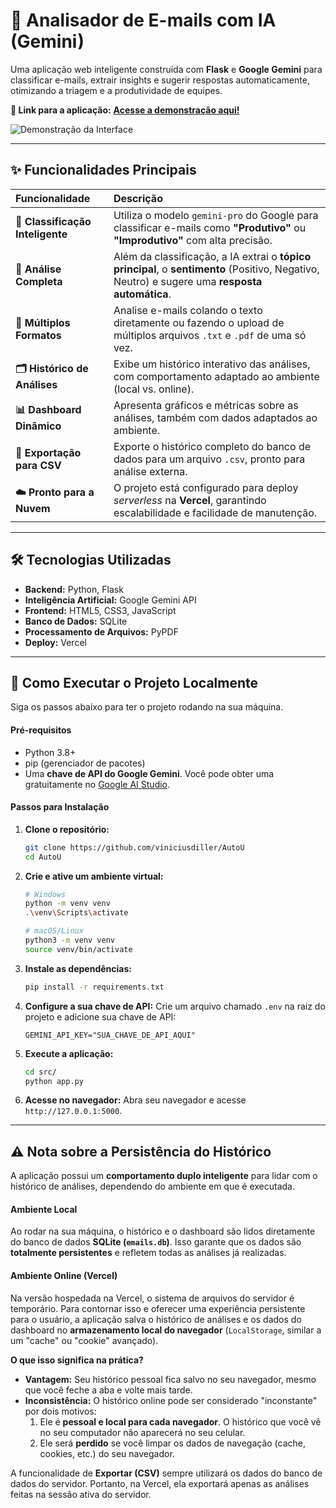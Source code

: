 # 📧 Analisador de E-mails com IA (Gemini)

Uma aplicação web inteligente construída com **Flask** e **Google Gemini** para classificar e-mails, extrair insights e sugerir respostas automaticamente, otimizando a triagem e a produtividade de equipes.

**🔗 Link para a aplicação:** [**Acesse a demonstração aqui!**](https://autou-five.vercel.app/)  

![Demonstração da Interface](./static/assets/demo.gif)


---

## ✨ Funcionalidades Principais

| Funcionalidade | Descrição |
| :--- | :--- |
| **🤖 Classificação Inteligente** | Utiliza o modelo `gemini-pro` do Google para classificar e-mails como **"Produtivo"** ou **"Improdutivo"** com alta precisão. |
| **📝 Análise Completa** | Além da classificação, a IA extrai o **tópico principal**, o **sentimento** (Positivo, Negativo, Neutro) e sugere uma **resposta automática**. |
| **📂 Múltiplos Formatos** | Analise e-mails colando o texto diretamente ou fazendo o upload de múltiplos arquivos `.txt` e `.pdf` de uma só vez. |
| **🗂️ Histórico de Análises** | Exibe um histórico interativo das análises, com comportamento adaptado ao ambiente (local vs. online). |
| **📊 Dashboard Dinâmico** | Apresenta gráficos e métricas sobre as análises, também com dados adaptados ao ambiente. |
| **📄 Exportação para CSV** | Exporte o histórico completo do banco de dados para um arquivo `.csv`, pronto para análise externa. |
| **☁️ Pronto para a Nuvem** | O projeto está configurado para deploy *serverless* na **Vercel**, garantindo escalabilidade e facilidade de manutenção. |

---

## 🛠️ Tecnologias Utilizadas

* **Backend:** Python, Flask
* **Inteligência Artificial:** Google Gemini API
* **Frontend:** HTML5, CSS3, JavaScript
* **Banco de Dados:** SQLite
* **Processamento de Arquivos:** PyPDF
* **Deploy:** Vercel

---

## 🚀 Como Executar o Projeto Localmente

Siga os passos abaixo para ter o projeto rodando na sua máquina.

#### **Pré-requisitos**

* Python 3.8+
* pip (gerenciador de pacotes)
* Uma **chave de API do Google Gemini**. Você pode obter uma gratuitamente no [Google AI Studio](https://aistudio.google.com/).

#### **Passos para Instalação**

1.  **Clone o repositório:**
    ```bash
    git clone https://github.com/viniciusdiller/AutoU
    cd AutoU
    ```

2.  **Crie e ative um ambiente virtual:**
    ```bash
    # Windows
    python -m venv venv
    .\venv\Scripts\activate

    # macOS/Linux
    python3 -m venv venv
    source venv/bin/activate
    ```

3.  **Instale as dependências:**
    ```bash
    pip install -r requirements.txt
    ```

4.  **Configure a sua chave de API:**
    Crie um arquivo chamado `.env` na raiz do projeto e adicione sua chave de API:
    ```.env
    GEMINI_API_KEY="SUA_CHAVE_DE_API_AQUI"
    ```

5.  **Execute a aplicação:**
    ```bash
    cd src/
    python app.py
    ```

6.  **Acesse no navegador:**
    Abra seu navegador e acesse `http://127.0.0.1:5000`.

---

## ⚠️ Nota sobre a Persistência do Histórico

A aplicação possui um **comportamento duplo inteligente** para lidar com o histórico de análises, dependendo do ambiente em que é executada.

#### **Ambiente Local**
Ao rodar na sua máquina, o histórico e o dashboard são lidos diretamente do banco de dados **SQLite (`emails.db`)**. Isso garante que os dados são **totalmente persistentes** e refletem todas as análises já realizadas.

#### **Ambiente Online (Vercel)**
Na versão hospedada na Vercel, o sistema de arquivos do servidor é temporário. Para contornar isso e oferecer uma experiência persistente para o usuário, a aplicação salva o histórico de análises e os dados do dashboard no **armazenamento local do navegador** (`LocalStorage`, similar a um "cache" ou "cookie" avançado).

**O que isso significa na prática?**
* **Vantagem:** Seu histórico pessoal fica salvo no seu navegador, mesmo que você feche a aba e volte mais tarde.
* **Inconsistência:** O histórico online pode ser considerado "inconstante" por dois motivos:
    1.  Ele é **pessoal e local para cada navegador**. O histórico que você vê no seu computador não aparecerá no seu celular.
    2.  Ele será **perdido** se você limpar os dados de navegação (cache, cookies, etc.) do seu navegador.

A funcionalidade de **Exportar (CSV)** sempre utilizará os dados do banco de dados do servidor. Portanto, na Vercel, ela exportará apenas as análises feitas na sessão ativa do servidor.




